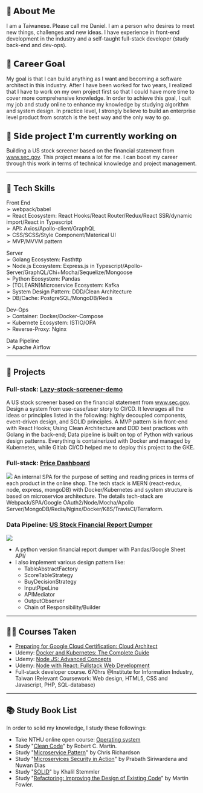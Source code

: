## 👋  𝗔𝗯𝗼𝘂𝘁 𝗠𝗲
I am a Taiwanese. Please call me Daniel.
I am a person who desires to meet new things, challenges and new ideas.
I have experience in front-end development in the industry and a self-taught full-stack developer (study back-end and dev-ops). 

## 🤟  𝗖𝗮𝗿𝗲𝗲𝗿 𝗚𝗼𝗮𝗹
My goal is that I can build anything as I want and becoming a software architect in this industry. After I have been worked for two years, I realized that I have to work on my own project first so that I could have more time to cover more comprehensive knowledge. In order to achieve this goal, I quit my job and study online to enhance my knowledge by studying algorithm and system design. In practice level, I strongly believe to build an enterprise level product from scratch is the best way and the only way to go.

## 🔭 𝗦𝗶𝗱𝗲 𝗽𝗿𝗼𝗷𝗲𝗰𝘁 𝗜'𝗺 𝗰𝘂𝗿𝗿𝗲𝗻𝘁𝗹𝘆 𝘄𝗼𝗿𝗸𝗶𝗻𝗴 𝗼𝗻
Building a US stock screener based on the financial statement from www.sec.gov. This project means a lot for me. I can boost my career through this work in terms of technical knowledge and project management. 

<!--
**DanielLin9406/DanielLin9406** is a ✨ _special_ ✨ repository because its `README.md` (this file) appears on your GitHub profile.

Here are some ideas to get you started:

- 🔭 I’m currently working on ...
- 🌱 I’m currently learning ...
- 👯 I’m looking to collaborate on ...
- 🤔 I’m looking for help with ...
- 💬 Ask me about ...
- 📫 How to reach me: ...
- 😄 Pronouns: ...
- ⚡ Fun fact: ...
-->
---
## 🧠  Tech Skills

Front End <br/>
➢ webpack/babel <br/>
➢ React Ecosystem: React Hooks/React Router/Redux/React SSR/dynamic import/React in Typescript <br/>
➢ API: Axios/Apollo-client/GraphQL <br/>
➢ CSS/SCSS/Style Component/Materical UI <br/>
➢ MVP/MVVM pattern <br/>
 
Server <br/>
➢ Golang Ecosystem: Fasthttp <br/>
➢ Node.js Ecosystem: Express.js in Typescript/Apollo-Server/GraphQL/Chi+Mocha/Sequelize/Mongoose <br/>
➢ Python Ecosystem: Pandas <br/>
➢ (TOLEARN)Microservice Ecosystem: Kafka <br/>
➢ System Design Pattern: DDD/Clean Architecture <br/>
➢ DB/Cache: PostgreSQL/MongoDB/Redis <br/>

Dev-Ops <br/>
➢ Container: Docker/Docker-Compose <br/>
➢ Kubernete Ecosystem: ISTIO/OPA <br/>
➢ Reverse-Proxy: Nginx <br/>

Data Pipeline <br/>
➢ Apache Airflow <br/>

---

## 📂 Projects
### Full-stack: [Lazy-stock-screener-demo](https://github.com/lazy-stock-screener-demo)
A US stock screener based on the financial statement from www.sec.gov. Design a system from use-case/user story to CI/CD. It leverages all the ideas or principles listed in the following: highly decoupled components, event-driven design, and SOLID principles. A MVP pattern is in front-end with React Hooks; Using Clean Architecture and DDD best practices with Golang in the back-end; Data pipeline is built on top of Python with various design patterns. Everything is containerized with Docker and managed by Kubernetes, while Gitlab CI/CD helped me to deploy this project to the GKE. 

### Full-stack: [Price Dashboard](https://github.com/DanielLin9406/fullstack-priceDashboard)
![](https://camo.githubusercontent.com/7568e4065731762af6316c308f71e03214008b27bd35b20064bc328f17ead31d/68747470733a2f2f692e696d6775722e636f6d2f7241664a4456462e706e67)
An internal SPA for the purpose of setting and reading prices in terms of each product in the online shop. The tech stack is MERN (react-redux, node, express, mongoDB) with Docker/Kubernetes and system structure is based on microservice architecture. The details tech-stack are Webpack/SPA/Google OAuth2/Node/Mocha/Apollo Server/MongoDB/Redis/Nginx/Docker/K8S/TravisCI/Terraform.

### Data Pipeline: [US Stock Financial Report Dumper](https://github.com/DanielLin9406/worker-financialReportScreenr)
![](https://media-exp1.licdn.com/dms/image/C562DAQH9XaG2V-e3MQ/profile-treasury-image-shrink_1920_1920/0/1597585003429?e=1611046800&v=beta&t=JAlvZ-c8ioPLnUl2bS6bLiCK1SzDTv0Q6g8rUhjfUcw)
* A python version financial report dumper with Pandas/Google Sheet API/
* I also implement various design pattern like: 
  * TableAbstractFactory
  * ScoreTableStrategy
  * BuyDecisionStrategy
  * InputPipeLine
  * APIMediator
  * OutputObserver
  * Chain of Responsibility/Builder

---

## 👨‍🏫 Courses Taken
- [Preparing for Google Cloud Certification: Cloud Architect](https://www.coursera.org/account/accomplishments/professional-cert/U6BX55NLFAKQ?utm_source=link&utm_medium=certificate&utm_content=cert_image&utm_campaign=sharing_cta&utm_product=prof)
- Udemy: [Docker and Kubernetes: The Complete Guide](https://www.udemy.com/certificate/UC-WB3SV3AQ/)
- Udemy: [Node JS: Advanced Concepts](https://www.udemy.com/certificate/UC-8C375QVN/)
- Udemy: [Node with React: Fullstack Web Development](http://ude.my/UC-YRA2BLTI)
- Full-stack developer course. 670hrs @Institute for Information Industry, Taiwan
  (Relevant Coursework: Web design, HTML5, CSS and Javascript, PHP, SQL-database)
---

## 📚 Study Book List
In order to solid my knowledge, I study these followings:
- Take NTHU online open course: [Operating system](https://www.youtube.com/playlist?list=PLS0SUwlYe8czigQPzgJTH2rJtwm0LXvDX)
- Study "[Clean Code](https://www.amazon.com/gp/product/B001GSTOAM/ref=ppx_yo_dt_b_d_asin_title_o00?ie=UTF8&psc=1)” by Robert C. Martin.
- Study "[Microservice Pattern](https://livebook.manning.com/book/microservices-patterns)" by Chris Richardson
- Study "[Microservices Security in Action](https://livebook.manning.com/book/microservices-security-in-action/appendix-a/136)" by Prabath Siriwardena and Nuwan Dias
- Study "[SOLID](https://solidbook.io/)" by Khalil Stemmler
- Study "[Refactoring: Improving the Design of Existing Code](https://martinfowler.com/books/refactoring.html)” by Martin Fowler.
